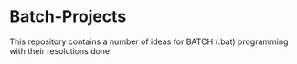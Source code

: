 # Batch-Projects
This repository contains a number of ideas for BATCH (.bat) programming with their resolutions done
